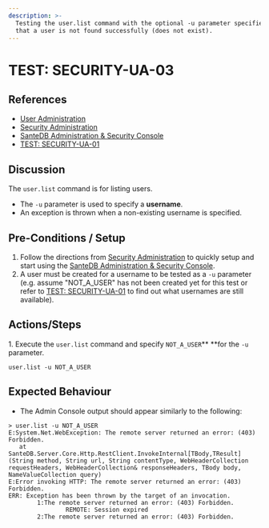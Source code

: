 ```yaml
---
description: >-
  Testing the user.list command with the optional -u parameter specified such
  that a user is not found successfully (does not exist).
---
```


# TEST: SECURITY-UA-03

## References

* [User Administration](../../../../../operations/host-administration/santedb-icdr-admin-console/user-administration.md)
* [Security Administration](../../../../../operations/security-administration/#demo-environment) 
* [SanteDB Administration & Security Console](../../../../../operations/host-administration/santedb-icdr-admin-console/)
* [TEST: SECURITY-UA-01](test-security-ua-01.md)

## Discussion

The `user.list` command is for listing users.

* The `-u` parameter is used to specify a **username**. 
* An exception is thrown when a non-existing username is specified.

## Pre-Conditions / Setup

1. Follow the directions from [Security Administration](../../../../../operations/security-administration/#demo-environment) to quickly setup and start using the [SanteDB Administration & Security Console](../../../../../operations/host-administration/santedb-icdr-admin-console/).
2. A user must be created for a username to be tested as a `-u` parameter (e.g. assume "NOT_A_USER" has not been created yet for this test or refer to [TEST: SECURITY-UA-01](test-security-ua-01.md) to find out what usernames are still available).

## Actions/Steps

1\. Execute the `user.list` command and specify `NOT_A_USER`** **for the `-u` parameter.

```
user.list -u NOT_A_USER
```

## Expected Behaviour

* The Admin Console output should appear similarly to the following:

```
> user.list -u NOT_A_USER
E:System.Net.WebException: The remote server returned an error: (403) Forbidden.
   at SanteDB.Server.Core.Http.RestClient.InvokeInternal[TBody,TResult](String method, String url, String contentType, WebHeaderCollection requestHeaders, WebHeaderCollection& responseHeaders, TBody body, NameValueCollection query)
E:Error invoking HTTP: The remote server returned an error: (403) Forbidden.
ERR: Exception has been thrown by the target of an invocation.
        1:The remote server returned an error: (403) Forbidden.
                REMOTE: Session expired
        2:The remote server returned an error: (403) Forbidden.
```
